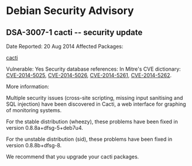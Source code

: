
Debian Security Advisory
========================


DSA-3007-1 cacti -- security update
-----------------------------------



Date Reported:
20 Aug 2014
Affected Packages:

[cacti](https://packages.debian.org/src:cacti)

Vulnerable:
Yes
Security database references:
In Mitre's CVE dictionary: [CVE-2014-5025](https://security-tracker.debian.org/tracker/CVE-2014-5025), [CVE-2014-5026](https://security-tracker.debian.org/tracker/CVE-2014-5026), [CVE-2014-5261](https://security-tracker.debian.org/tracker/CVE-2014-5261), [CVE-2014-5262](https://security-tracker.debian.org/tracker/CVE-2014-5262).  

More information:

Multiple security issues (cross-site scripting, missing input sanitising
and SQL injection) have been discovered in Cacti, a web interface for
graphing of monitoring systems.


For the stable distribution (wheezy), these problems have been fixed in
version 0.8.8a+dfsg-5+deb7u4.


For the unstable distribution (sid), these problems have been fixed in
version 0.8.8b+dfsg-8.


We recommend that you upgrade your cacti packages.





